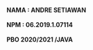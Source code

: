 <b>NAMA : ANDRE SETIAWAN<b>
  <br></br>
<b>NPM  : 06.2019.1.07114<b>
  <br></br>
<b>PBO 2020/2021 /JAVA<b>
